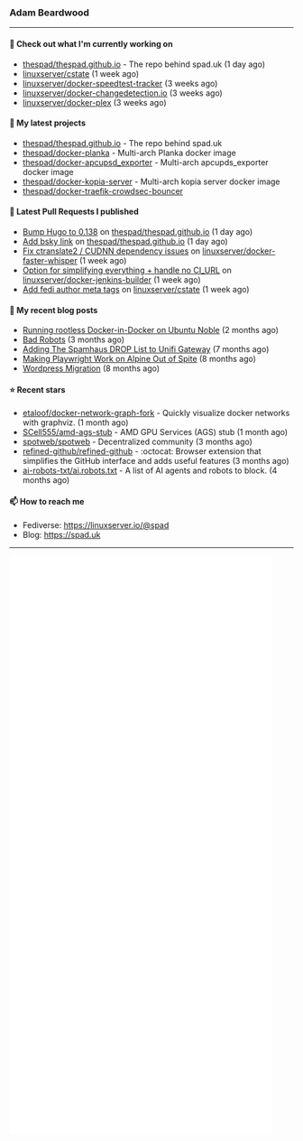 ### Adam Beardwood
---
#### 👷 Check out what I'm currently working on

- [thespad/thespad.github.io](https://github.com/thespad/thespad.github.io) - The repo behind spad.uk (1 day ago)
- [linuxserver/cstate](https://github.com/linuxserver/cstate) (1 week ago)
- [linuxserver/docker-speedtest-tracker](https://github.com/linuxserver/docker-speedtest-tracker) (3 weeks ago)
- [linuxserver/docker-changedetection.io](https://github.com/linuxserver/docker-changedetection.io) (3 weeks ago)
- [linuxserver/docker-plex](https://github.com/linuxserver/docker-plex) (3 weeks ago)

#### 🌱 My latest projects

- [thespad/thespad.github.io](https://github.com/thespad/thespad.github.io) - The repo behind spad.uk
- [thespad/docker-planka](https://github.com/thespad/docker-planka) - Multi-arch Planka docker image
- [thespad/docker-apcupsd_exporter](https://github.com/thespad/docker-apcupsd_exporter) - Multi-arch apcupds_exporter docker image
- [thespad/docker-kopia-server](https://github.com/thespad/docker-kopia-server) - Multi-arch kopia server docker image 
- [thespad/docker-traefik-crowdsec-bouncer](https://github.com/thespad/docker-traefik-crowdsec-bouncer)

#### 🔨 Latest Pull Requests I published

- [Bump Hugo to 0.138](https://github.com/thespad/thespad.github.io/pull/31) on [thespad/thespad.github.io](https://github.com/thespad/thespad.github.io) (1 day ago)
- [Add bsky link](https://github.com/thespad/thespad.github.io/pull/30) on [thespad/thespad.github.io](https://github.com/thespad/thespad.github.io) (1 day ago)
- [Fix ctranslate2 / CUDNN dependency issues](https://github.com/linuxserver/docker-faster-whisper/pull/23) on [linuxserver/docker-faster-whisper](https://github.com/linuxserver/docker-faster-whisper) (1 week ago)
- [Option for simplifying everything &#43; handle no CI_URL](https://github.com/linuxserver/docker-jenkins-builder/pull/295) on [linuxserver/docker-jenkins-builder](https://github.com/linuxserver/docker-jenkins-builder) (1 week ago)
- [Add fedi author meta tags](https://github.com/linuxserver/cstate/pull/243) on [linuxserver/cstate](https://github.com/linuxserver/cstate) (1 week ago)

#### 📜 My recent blog posts

- [Running rootless Docker-in-Docker on Ubuntu Noble](https://www.spad.uk/posts/rootless-dind-noble/) (2 months ago)
- [Bad Robots](https://www.spad.uk/posts/bad-robots/) (3 months ago)
- [Adding The Spamhaus DROP List to Unifi Gateway](https://www.spad.uk/posts/adding-spamhaus-drop-list-to-unifi-gateway/) (7 months ago)
- [Making Playwright Work on Alpine Out of Spite](https://www.spad.uk/posts/making-playwright-work-on-alpine-out-of-spite/) (8 months ago)
- [Wordpress Migration](https://www.spad.uk/posts/wordpress-migration/) (8 months ago)

#### ⭐ Recent stars

- [etaloof/docker-network-graph-fork](https://github.com/etaloof/docker-network-graph-fork) - Quickly visualize docker networks with graphviz. (1 month ago)
- [SCell555/amd-ags-stub](https://github.com/SCell555/amd-ags-stub) - AMD GPU Services (AGS) stub (1 month ago)
- [spotweb/spotweb](https://github.com/spotweb/spotweb) - Decentralized community (3 months ago)
- [refined-github/refined-github](https://github.com/refined-github/refined-github) - :octocat: Browser extension that simplifies the GitHub interface and adds useful features (3 months ago)
- [ai-robots-txt/ai.robots.txt](https://github.com/ai-robots-txt/ai.robots.txt) - A list of AI agents and robots to block. (4 months ago)

#### 📫 How to reach me
- Fediverse: https://linuxserver.io/@spad
- Blog: https://spad.uk
---
<img src="https://raw.githubusercontent.com/thespad/thespad/main/github-metrics.svg">
